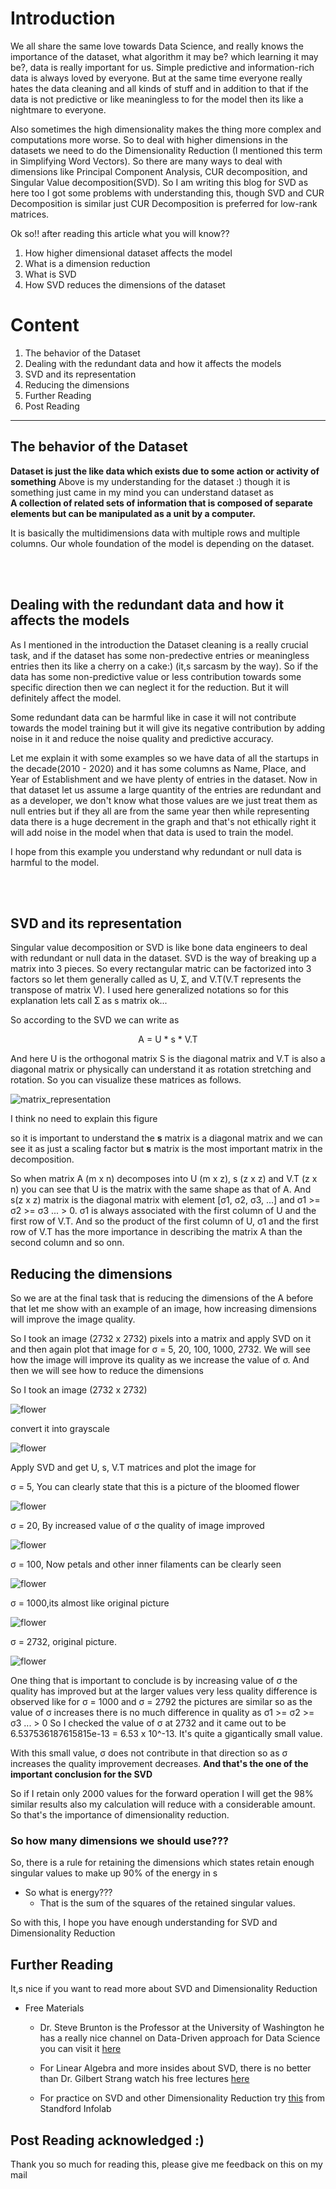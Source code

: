 # Introduction

We all share the same love towards Data Science, and really knows the importance of the dataset, what algorithm it may be? which learning it may be?, data is really important for us. Simple predictive and information-rich data is always loved by everyone. But at the same time everyone really hates the data cleaning and all kinds of stuff and in addition to that if the data is not predictive or like meaningless to for the model then its like a nightmare to everyone.

Also sometimes the high dimensionality makes the thing more complex and computations more worse. So to deal with higher dimensions in the datasets we need to do the Dimensionality Reduction (I mentioned this term in Simplifying Word Vectors). So there are many ways to deal with dimensions like Principal Component Analysis, CUR decomposition, and Singular Value decomposition(SVD). So I am writing this blog for SVD as here too I got some problems with understanding this, though SVD and CUR Decomposition is similar just CUR Decomposition is preferred for low-rank matrices.

Ok so!! after reading this article what you will know??
1. How higher dimensional dataset affects the model
2. What is a dimension reduction
3. What is SVD
4. How SVD reduces the dimensions of the dataset


# Content
1. The behavior of the Dataset
2. Dealing with the redundant data and how it affects the models
3. SVD and its representation
4. Reducing the dimensions
5. Further Reading
6. Post Reading

---


## The behavior of the Dataset

<b>Dataset is just the like data which exists due to some action or activity of something</b>
Above is my understanding for the dataset :) though it is something just came in my mind you can understand dataset as 
<br><b>A collection of related sets of information that is composed of separate elements but can be manipulated as a unit by a computer.</b>

It is basically the multidimensions data with multiple rows and multiple columns. Our whole foundation of the model is depending on the dataset.

<br><br>

## Dealing with the redundant data and how it affects the models

As I mentioned in the introduction the Dataset cleaning is a really crucial task, and if the dataset has some non-predective entries or meaningless entries then its like a cherry on a cake:) (it,s sarcasm by the way). So if the data has some non-predictive value or less contribution towards some specific direction then we can neglect it for the reduction. But it will definitely affect the model.

Some redundant data can be harmful like in case it will not contribute towards the model training but it will give its negative contribution by adding noise in it and reduce the noise quality and predictive  accuracy.

Let me explain it with some examples so we have data of all the startups in the decade(2010 - 2020) and it has some columns as Name, Place, and Year of Establishment and we have plenty of entries in the dataset. Now in that dataset let us assume a large quantity of the entries are redundant and as a developer, we don't know what those values are we just treat them as null entries but if they all are from the same year then while representing data there is a huge decrement in the graph and that's not ethically right it will add noise in the model when that data is used to train the model. 

I hope from this example you understand why redundant or null data is harmful to the model.

<br><br>

## SVD and its representation

Singular value decomposition or SVD is like bone data engineers to deal with redundant or null data in the dataset. SVD is the way of breaking up a matrix into 3 pieces. So every rectangular matric can be factorized into 3 factors so let them generally called as U, Ʃ, and V.T(V.T represents the transpose of matrix V). I used here generalized notations so for this explanation lets call Ʃ as s matrix ok... 

So according to the SVD we can write as 
<center>A = U * s * V.T</center>

And here U is the orthogonal matrix S is the diagonal matrix and V.T is also a diagonal matrix or physically can understand it as rotation stretching and rotation. So you can visualize these matrices as follows.

![matrix_representation](images/mat_form.JPG)


I think no need to explain this figure 

so it is important to understand the <b>s</b> matrix is a diagonal matrix and we can see it as just a scaling factor but <b>s</b> matrix is the most important matrix in the decomposition.

So when matrix A (m x n) decomposes into U (m x z), s (z x z) and V.T (z x n) you can see that U is the matrix with the same shape as that of A.
And s(z x z) matrix is the diagonal matrix with element [σ1, σ2, σ3, ...]
and σ1 >= σ2 >= σ3 ... > 0. σ1 is always associated with the first column of U and the first row of V.T. And so the product of the first column of U, σ1 and the first row of V.T has the more importance in describing the matrix A than the second column and so onn.


## Reducing the dimensions

So we are at the final task that is reducing the dimensions of the A before that let me show with an example of an image, how increasing dimensions will improve the image quality. 

So I took an image (2732 x 2732) pixels into a matrix and apply SVD on it and then again plot that image for σ = 5, 20, 100, 1000, 2732. We will see how the image will improve its quality as we increase the value of σ. And then we will see how to reduce the dimensions

So I took an image (2732 x 2732)

![flower](images/flower.JPG)

convert it into grayscale

![flower](images/flower_gray.JPG)

Apply SVD and get U, s, V.T matrices and plot the image for

σ = 5,
You can clearly state that this is a picture of the bloomed flower 

![flower](images/for_value_=_5.JPG)

σ = 20,
By increased value of σ the quality of image improved  

![flower](images/for_value_=_20.JPG)

σ = 100, Now petals and other inner filaments can be clearly seen 

![flower](images/for_value_=_100.JPG)

σ = 1000,its almost like original picture 

![flower](images/for_value_=_1000.JPG)

σ = 2732, original picture. 

![flower](images/for_value_=_2732.JPG)


One thing that is important to conclude is by increasing value of σ the quality has improved but at the larger values very less quality difference is observed like for σ = 1000 and σ = 2792 the pictures are similar so as the value of σ increases there is no much difference in quality as σ1 >= σ2 >= σ3 ... > 0
So I checked the value of σ at 2732 and it came out to be 
6.537536187615815e-13 = 6.53 x 10^-13. It's quite a gigantically small value.

With this small value, σ does not contribute in that direction so as σ increases the quality improvement decreases. <b>And that's the one of the important conclusion for the SVD</b>

So if I retain only 2000 values for the forward operation I will get the 98% similar results also my calculation will reduce with a considerable amount. So that's the importance of dimensionality reduction. 


### So how many dimensions we should use???
So, there is a rule for retaining the dimensions which states retain enough singular values to make up 90% of the energy in s
* So what is energy???
  * That is the sum of the squares of the retained singular values.


So with this, I hope you have enough understanding for SVD and Dimensionality Reduction


## Further Reading

It,s nice if you want to read more about SVD and Dimensionality Reduction

* Free Materials
    -  Dr. Steve Brunton is the Professor at the University of Washington he has a really nice channel on Data-Driven approach for Data Science you can visit it [here](https://www.youtube.com/channel/UCm5mt-A4w61lknZ9lCsZtBw) 

    - For Linear Algebra and more insides about SVD, there is no better than Dr. Gilbert Strang watch his free lectures [here](https://www.youtube.com/watch?v=7UJ4CFRGd-U&list=PLE7DDD91010BC51F8)

    - For practice on SVD and other Dimensionality Reduction try [this](http://infolab.stanford.edu/~ullman/mmds/ch11.pdf) from Standford Infolab


## Post Reading acknowledged :)

Thank you so much for reading this, please give me feedback on this on my mail

